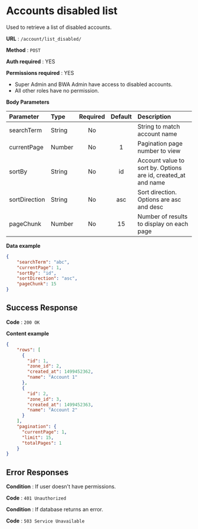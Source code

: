 # Accounts disabled list

Used to retrieve a list of disabled accounts.

**URL** : `/account/list_disabled/`

**Method** : `POST`

**Auth required** : YES

**Permissions required** : YES

* Super Admin and BWA Admin have access to disabled accounts.
* All other roles have no permission.

**Body Parameters**

|Parameter|Type|Required|Default|Description|
|:---------|:---|:------:|:-------:|:-----------|
|searchTerm|String|No||String to match account name|
|currentPage|Number|No|1|Pagination page number to view|
|sortBy|String|No|id|Account value to sort by. Options are id, created_at and name|
|sortDirection|String|No|asc|Sort direction. Options are asc and desc|
|pageChunk|Number|No|15|Number of results to display on each page|

**Data example**

```json
{
    "searchTerm": "abc",
    "currentPage": 1,
    "sortBy": "id",
    "sortDirection": "asc",
    "pageChunk": 15
}
```

## Success Response

**Code** : `200 OK`

**Content example**

```json
{
    "rows": [
      {
        "id": 1,
        "zone_id": 2,
        "created_at": 1499452362,
        "name": "Account 1"
      },
      {
        "id": 2,
        "zone_id": 3,
        "created_at": 1499452363,
        "name": "Account 2"
      }
    ],
    "pagination": {
      "currentPage": 1,
      "limit": 15,
      "totalPages": 1
    }
}
```

## Error Responses

**Condition** : If user doesn't have permissions.

**Code** : `401 Unauthorized`

**Condition** : If database returns an error.

**Code** : `503 Service Unavailable`